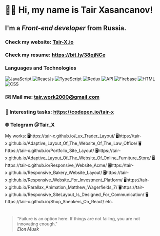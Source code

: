 # 👋🏻 Hi, my name is **Tair Xasancanov**!
## I'm a  *Front-end developer* from Russia.
### Check my website: [Tair-X.io](https://tair-x.github.io/Portfolio_Site_Layout/)
### Check my resume: https://bit.ly/38qjNCe
### Languages and Technologies 
![JavaScript](https://img.shields.io/badge/-JavaScript-090909?style=for-the-badge&logo=JavaScript)
![ReactJs](https://img.shields.io/badge/-ReactJs-090909?style=for-the-badge&logo=React)
![TypeScript](https://img.shields.io/badge/-TypeScript-090909?style=for-the-badge&logo=TypeScript)
![Redux](https://img.shields.io/badge/-Redux-090909?style=for-the-badge&logo=Redux)
![API](https://img.shields.io/badge/-REST&#032;API-090909?style=for-the-badge)
![Firebase](https://img.shields.io/badge/-Firebase-090909?style=for-the-badge&logo=Firebase)
![HTML](https://img.shields.io/badge/-HTML-090909?style=for-the-badge&logo=html5)
![CSS](https://img.shields.io/badge/-CSS-090909?style=for-the-badge&logo=css3)
### ✉️ Mail me: tair.work2000@gmail.com
### 📝 Interesting tasks: https://codepen.io/tair-x
### 🌐 Telegram @Tair_X

My works:
🖥️https://tair-x.github.io/Lux_Trader_Layout/
🖥️https://tair-x.github.io/Adaptive_Layout_Of_The_Website_Of_The_Law_Office/
🖥️https://tair-x.github.io/Portfolio_Site_Layout/
🖥️https://tair-x.github.io/Adaptive_Layout_Of_The_Website_Of_Online_Furniture_Store/
🖥️https://tair-x.github.io/Responsive_Website_Acme/
🖥️https://tair-x.github.io/Responsive_Bakery_Website_Layout/
🖥️https://tair-x.github.io/Responsive_Website_For_Investment_Platform/
🖥️https://tair-x.github.io/Parallax_Animation_Matthew_Wagerfields_7/
🖥️https://tair-x.github.io/Responsive_SiteLayout_Is_Designed_For_Communication/
🖥️https://tair-x.github.io/Shop_Sneakers_On_React/
etc.
#
> "Failure is an option here. If things are not failing, you are not innovating enough." <br/>
> ***Elon Musk***
